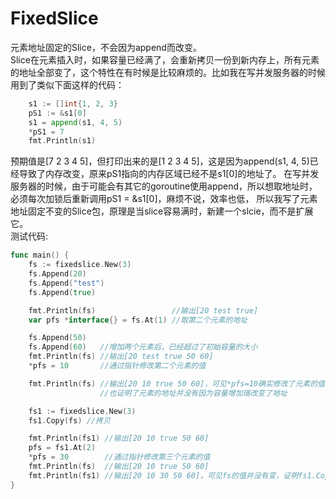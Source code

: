 # FixedSlice
元素地址固定的Slice，不会因为append而改变。  
Slice在元素插入时，如果容量已经满了，会重新拷贝一份到新内存上，所有元素的地址全部变了，这个特性在有时候是比较麻烦的。比如我在写并发服务器的时候用到了类似下面这样的代码：
```go
	s1 := []int{1, 2, 3}
	pS1 := &s1[0]
	s1 = append(s1, 4, 5)
	*pS1 = 7
	fmt.Println(s1)
```
预期值是[7 2 3 4 5]，但打印出来的是[1 2 3 4 5]，这是因为append(s1, 4, 5)已经导致了内存改变，原来pS1指向的内存区域已经不是s1[0]的地址了。  在写并发服务器的时候，由于可能会有其它的goroutine使用append，所以想取地址时，必须每次加锁后重新调用pS1 = &s1[0]，麻烦不说，效率也低，  所以我写了元素地址固定不变的Slice包，原理是当slice容易满时，新建一个slcie，而不是扩展它。  
测试代码:
```go
func main() {
	fs := fixedslice.New(3)
	fs.Append(20)
	fs.Append("test")
	fs.Append(true)

	fmt.Println(fs)                 //输出[20 test true]
	var pfs *interface{} = fs.At(1) //取第二个元素的地址

	fs.Append(50)
	fs.Append(60)   //增加两个元素后，已经超过了初始容量的大小
	fmt.Println(fs) //输出[20 test true 50 60]
	*pfs = 10       //通过指针修改第二个元素的值

	fmt.Println(fs) //输出[20 10 true 50 60]，可见*pfs=10确实修改了元素的值，
					//也证明了元素的地址并没有因为容量增加瑞改变了地址

	fs1 := fixedslice.New(3)
	fs1.Copy(fs) //拷贝

	fmt.Println(fs1) //输出[20 10 true 50 60]
	pfs = fs1.At(2)
	*pfs = 30        //通过指针修改第三个元素的值
	fmt.Println(fs)  //输出[20 10 true 50 60]
	fmt.Println(fs1) //输出[20 10 30 50 60]，可见fs的值并没有变，证明fs1.Copy是深拷贝
}
```
